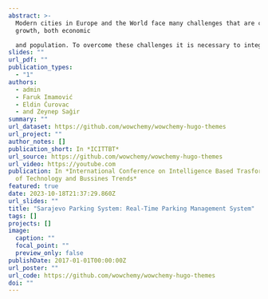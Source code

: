 ```yaml
---
abstract: >-
  Modern cities in Europe and the World face many challenges that are caused by
  growth, both economic

  and population. To overcome these challenges it is necessary to integrate advanced technologies into our cities, as well as wider society, through process of digital transformations that will lead to evolution of the better, smart cities. One challenge that is encountered by Sarajevo, capital and largest city in Bosnia and Herzegovina is lack of available parking space. Possible solution to this problem is considered in this paper. The implemented solution of the issue requires the development of a well-integrated Application Programming Interface, that will be connected to the sensors installed at the parking spaces. Furthermore, the solution includes a mobile application that will communicate with the API and allow the users of the application to gain insight relating to the car-parks that are implementing sensors and are registered to the API, in particular the users will be able to view exact location of the car-park, and get instructions on how to reach a particular car-park. Furthermore, the users will be able to see number of available parking spaces at particular car-park, place reservation for a parking space, as well as pay for the parking services through the mobile application. This paper posits that this solution will allow drivers, and parking users, to find parking space more easily, thus reducing time spent in vehicle searching for suitable parking, and thus increase their productivity and improve their overall experience of driving in urban areas, as well as facilitation of transactions between parking users and parking operators. The implementation of this system has the potential to improve monitoring and manageability of parking spaces which in turn may vastly improve parking availability in Sarajevo.
slides: ""
url_pdf: ""
publication_types:
  - "1"
authors:
  - admin
  - Faruk Imamović
  - Eldin Ćurovac
  - and Zeynep Sağir
summary: ""
url_dataset: https://github.com/wowchemy/wowchemy-hugo-themes
url_project: ""
author_notes: []
publication_short: In *ICITTBT*
url_source: https://github.com/wowchemy/wowchemy-hugo-themes
url_video: https://youtube.com
publication: In *International Conference on Intelligence Based Trasformations
  of Technology and Bussines Trends*
featured: true
date: 2023-10-18T21:37:29.860Z
url_slides: ""
title: "Sarajevo Parking System: Real-Time Parking Management System"
tags: []
projects: []
image:
  caption: ""
  focal_point: ""
  preview_only: false
publishDate: 2017-01-01T00:00:00Z
url_poster: ""
url_code: https://github.com/wowchemy/wowchemy-hugo-themes
doi: ""
---
```

